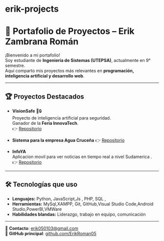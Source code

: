 # erik-projects
# 🚀 Portafolio de Proyectos – Erik Zambrana Román

¡Bienvenido a mi portafolio!  
Soy estudiante de **Ingeniería de Sistemas (UTEPSA)**, actualmente en 9° semestre.  
Aquí comparto mis proyectos más relevantes en **programación, inteligencia artificial y desarrollo web**.

---

## 🏆 Proyectos Destacados

- **VisionSafe** 🧠🔒  
  Proyecto de inteligencia artificial para seguridad.  
  Ganador de la **Feria InnovaTech**.  
  👉 [Repositorio](https://github.com/ErikRoman05/VisionSafe) 

- **Sistema para la empresa Agua Cruceña** 
  👉 [Repositorio](https://github.com/ErikRoman05/Aguacruce-a)

- **InfoYA**   
  Aplicacion movil para ver noticias en tiempo real a nivel Sudamerica .  
  👉 [Repositorio](https://github.com/ErikRoman05/Noti)

---

## 🛠️ Tecnologías que uso
- **Lenguajes:** Python, JavaScript,Js , PHP, SQL ,
- **Herramientas:** MySql,XAMPP, Git, GitHub,Visual Studio Code,Android Studio,PowerBI,VMWare 
- **Habilidades blandas:** Liderazgo, trabajo en equipo, comunicación  

---

📩 **Contacto**: erik050103@gmail.com  
🔗 **GitHub principal**: [github.com/ErikRoman05](https://github.com/ErikRoman05)
